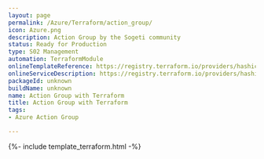 ```yaml
---
layout: page
permalink: /Azure/Terraform/action_group/
icon: Azure.png 
description: Action Group by the Sogeti community
status: Ready for Production
type: S02 Management
automation: TerraformModule
onlineTemplateReference: https://registry.terraform.io/providers/hashicorp/azurerm/latest/docs/resources/monitor_action_group
onlineServiceDescription: https://registry.terraform.io/providers/hashicorp/azurerm/latest/docs/resources/monitor_action_group
packageId: unknown
buildName: unknown
name: Action Group with Terraform
title: Action Group with Terraform
tags:
- Azure Action Group

---
```


{%- include template_terraform.html -%}
